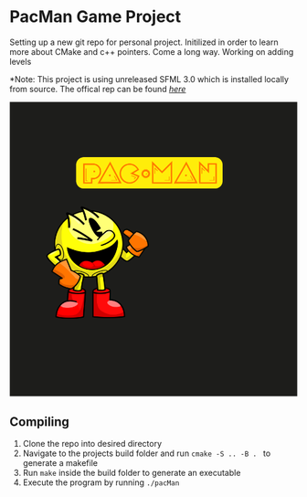 # PacMan Game Project

Setting up a new git repo for personal project. Initilized in order to learn more about CMake and c++ pointers. Come a long way. Working on adding levels

*Note: This project is using unreleased SFML 3.0 which is installed locally from source. The offical rep can be found *[here](https://github.com/SFML/SFML)*

![Alt](/util/sprites/menuImage.png)

## Compiling

1. Clone the repo into desired directory
2. Navigate to the projects build folder and run `cmake -S .. -B . ` to generate a makefile
3. Run `make` inside the build folder to generate an executable
4. Execute the program by running `./pacMan`
